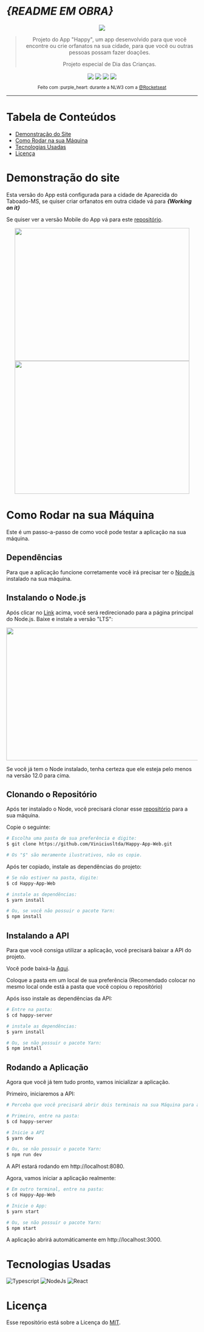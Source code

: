 # ***{README EM OBRA}***

<p align="center">
  <img align="center" src="https://imgur.com/5K1Vexy.png" />
</p>

> <p align="center">Projeto do App "Happy", um app desenvolvido para que você encontre ou crie orfanatos na sua cidade, para que você ou outras pessoas possam fazer doações. </p>
> <p align="center">Projeto especial de Dia das Crianças. </p>

<p align="center">
  <img align="center" src="https://img.shields.io/github/repo-size/ViniciusLtda/Happy-App-Web?color=29B6D1&style=flat-square" />
  <img align="center" src="https://img.shields.io/github/license/Viniciusltda/Happy-App-Web?color=29B6D1&style=flat-square" />
  <img align="center" src="https://img.shields.io/github/last-commit/ViniciusLtda/Happy-App-Web?color=29B6D1&style=flat-square" />
  <img align="center" src="https://img.shields.io/github/stars/ViniciusLtda/Happy-App-Web?color=29B6D1&logo=GitHub&style=flat-square" />
</p>

<p align="center"><sub>Feito com :purple_heart: durante a NLW3 com a <a target="_blanck" href="https://github.com/Rocketseat">@Rocketseat</a> </sub></p>

---

# Tabela de Conteúdos
- [Demonstração do Site](https://github.com/Viniciusltda/Happy-App-Web/new/master?readme=1#demonstra%C3%A7%C3%A3o-do-site)
- [Como Rodar na sua Máquina](https://github.com/Viniciusltda/Happy-App-Web/new/master?readme=1#como-rodar-na-sua-m%C3%A1quina)
- [Tecnologias Usadas](https://github.com/Viniciusltda/Happy-App-Web/new/master?readme=1#tecnologias-usadas)
- [Licença](https://github.com/Viniciusltda/Happy-App-Web/new/master?readme=1#licen%C3%A7a)

# Demonstração do site

Esta versão do App está configurada para a cidade de Aparecida do Taboado-MS, se quiser criar orfanatos em outra cidade vá para ***__{Working on it}__***

Se quiser ver a versão Mobile do App vá para este [repositório](https://github.com/Viniciusltda/Happy-App-Mobile).

<p align="center">
<img width="460" height="350" src="https://imgur.com/o49qQ1Y.png" /> <img width="460" height="350" src="https://imgur.com/fzykxEW.png" />
</p>

# Como Rodar na sua Máquina

Este é um passo-a-passo de como você pode testar a aplicação na sua máquina.

## Dependências

Para que a aplicação funcione corretamente você irá precisar ter o [Node.js](https://nodejs.org/en/) instalado na sua máquina.

## Instalando o Node.js

Após clicar no [Link](https://nodejs.org/en/) acima, você será redirecionado para a página principal do Node.js.
Baixe e instale a versão "LTS":

<img width="550" height="350" src="https://imgur.com/2wGoRoL.png" />

Se você já tem o Node instalado, tenha certeza que ele esteja pelo menos na versão 12.0 para cima.

## Clonando o Repositório

Após ter instalado o Node, você precisará clonar esse [repositório](https://github.com/Viniciusltda/Happy-App-Web) para a sua máquina.

Copie o seguinte:
```bash
# Escolha uma pasta de sua preferência e digite:
$ git clone https://github.com/Viniciusltda/Happy-App-Web.git 

# Os "$" são meramente ilustrativos, não os copie.
```

Após ter copiado, instale as dependências do projeto:
```bash
# Se não estiver na pasta, digite:
$ cd Happy-App-Web

# instale as dependências:
$ yarn install

# Ou, se você não possuir o pacote Yarn:
$ npm install

```

## Instalando a API

Para que você consiga utilizar a aplicação, você precisará  baixar a API do projeto.

Você pode baixá-la [Aqui](https://drive.google.com/drive/folders/1cCfjvNIUXp0mmLO3W5rk012zKFPmT4sR?usp=sharing).

Coloque a pasta em um local de sua preferência (Recomendado colocar no mesmo local onde está a pasta que você copiou o repositório)

Após isso instale as dependências da API:
```bash
# Entre na pasta:
$ cd happy-server

# instale as dependências:
$ yarn install

# Ou, se não possuir o pacote Yarn:
$ npm install
```

## Rodando a Aplicação

Agora que você já tem tudo pronto, vamos inicializar a aplicação.

Primeiro, iniciaremos a API:

```bash
# Perceba que você precisará abrir dois terminais na sua Máquina para a aplicação funcionar corretamente.

# Primeiro, entre na pasta:
$ cd happy-server

# Inicie a API
$ yarn dev

# Ou, se não possuir o pacote Yarn:
$ npm run dev
```

A API estará rodando em http://localhost:8080.

Agora, vamos iniciar a aplicação realmente:

```bash
# Em outro terminal, entre na pasta:
$ cd Happy-App-Web

# Inicie o App:
$ yarn start

# Ou, se não possuir o pacote Yarn:
$ npm start
```

A aplicação abrirá automáticamente em http://localhost:3000.

# Tecnologias Usadas

![Typescript](https://img.shields.io/twitter/url?label=TypeScript&logo=TypeScript&logoColor=%23007ACC&style=for-the-badge&url=https%3A%2F%2Fwww.typescriptlang.org%2F)
![NodeJs](https://img.shields.io/twitter/url?label=NodeJS&logo=Node.js&style=for-the-badge&url=https%3A%2F%2Fnodejs.org)
![React](https://img.shields.io/twitter/url?label=React&logo=React&style=for-the-badge&url=https%3A%2F%2Freactjs.org)

# Licença

Esse repositório está sobre a Licença do [MIT](https://www.mit.edu/~amini/LICENSE.md).
